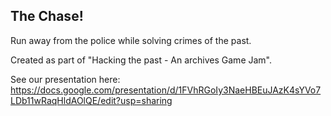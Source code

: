 ## The Chase!

Run away from the police while solving crimes of the past.


Created as part of "Hacking the past - An archives Game Jam".

See our presentation here:
https://docs.google.com/presentation/d/1FVhRGoIy3NaeHBEuJAzK4sYVo7LDb11wRaqHldAOlQE/edit?usp=sharing
